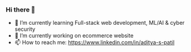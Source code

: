 ### Hi there 👋

- 🌱 I’m currently learning Full-stack web development, ML/AI & cyber security
- 🔭 I’m currently working on ecommerce website  
- 📫 How to reach me: https://www.linkedin.com/in/aditya-s-patil

